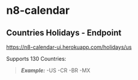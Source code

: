 # n8-calendar

## Countries Holidays - Endpoint
https://n8-calendar-ui.herokuapp.com/holidays/us

Supports 130 Countries:
>***Example:***
-US
-CR
-BR
-MX
